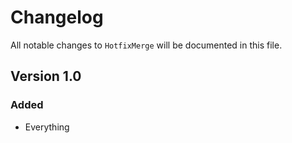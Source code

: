 # Changelog

All notable changes to `HotfixMerge` will be documented in this file.

## Version 1.0

### Added
- Everything
